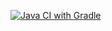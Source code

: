 [![Java CI with Gradle](https://github.com/AlexVinograder/BDD/actions/workflows/gradle.yml/badge.svg)](https://github.com/AlexVinograder/BDD/actions/workflows/gradle.yml)